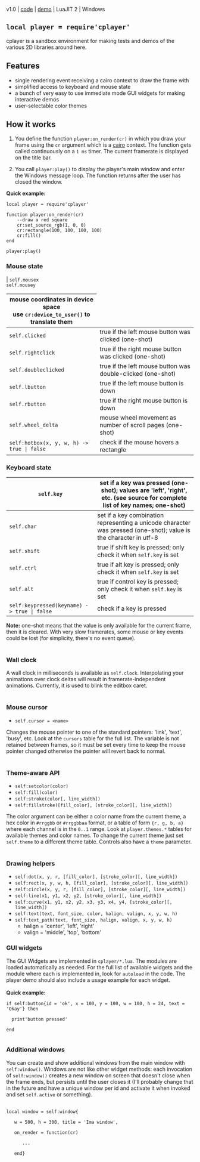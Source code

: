 v1.0 | [code](http://code.google.com/p/lua-files/source/browse/cplayer.lua) | [demo](http://code.google.com/p/lua-files/source/browse/cplayer_demo.lua) | LuaJIT 2 | Windows

## `local player = require'cplayer'` ##

cplayer is a sandbox environment for making tests and demos of the various 2D libraries around here.

## Features ##
  * single rendering event receiving a cairo context to draw the frame with
  * simplified access to keyboard and mouse state
  * a bunch of very easy to use immediate mode GUI widgets for making interactive demos
  * user-selectable color themes

## How it works ##

1. You define the function `player:on_render(cr)` in which you draw your frame using the `cr` argument which is a [cairo](cairo.md) context. The function gets called continuously on a `1 ms` timer. The current framerate is displayed on the title bar.

2. You call `player:play()` to display the player's main window and enter the Windows message loop. The function returns after the user has closed the window.

**Quick example:**
```
local player = require'cplayer'

function player:on_render(cr)
    --draw a red square
    cr:set_source_rgb(1, 0, 0)
    cr:rectangle(100, 100, 100, 100)
    cr:fill()
end

player:play()
```

### Mouse state ###

| `self.mousex`<br><code>self.mousey</code> <table><thead><th> mouse coordinates in device space<br>use <code>cr:device_to_user()</code> to translate them </th></thead><tbody>
<tr><td> <code>self.clicked</code>     </td><td> true if the left mouse button was clicked (one-shot) </td></tr>
<tr><td> <code>self.rightclick</code>  </td><td> true if the right mouse button was clicked (one-shot) </td></tr>
<tr><td> <code>self.doubleclicked</code> </td><td> true if the left mouse button was double-clicked (one-shot) </td></tr>
<tr><td> <code>self.lbutton</code>     </td><td> true if the left mouse button is down </td></tr>
<tr><td> <code>self.rbutton</code>     </td><td> true if the right mouse button is down </td></tr>
<tr><td> <code>self.wheel_delta</code> </td><td> mouse wheel movement as number of scroll pages (one-shot) </td></tr>
<tr><td> <code>self:hotbox(x, y, w, h) -&gt; true | false</code> </td><td> check if the mouse hovers a rectangle </td></tr></tbody></table>

<h3>Keyboard state</h3>

<table><thead><th> <code>self.key</code>    </th><th> set if a key was pressed (one-shot); values are 'left', 'right', etc. (see source for complete list of key names; one-shot) </th></thead><tbody>
<tr><td> <code>self.char</code>   </td><td> set if a key combination representing a unicode character was pressed (one-shot); value is the character in utf-8 </td></tr>
<tr><td> <code>self.shift</code>  </td><td> true if shift key is pressed; only check it when <code>self.key</code> is set </td></tr>
<tr><td> <code>self.ctrl</code>   </td><td> true if alt key is pressed; only check it when <code>self.key</code> is set </td></tr>
<tr><td> <code>self.alt</code>    </td><td> true if control key is pressed; only check it when <code>self.key</code> is set  </td></tr>
<tr><td> <code>self:keypressed(keyname) -&gt; true | false</code> </td><td> check if a key is pressed </td></tr></tbody></table>

<b>Note:</b> one-shot means that the value is only available for the current frame, then it is cleared. With very slow framerates, some mouse or key events could be lost (for simplicity, there's no event queue).<br>
<br>
<h3>Wall clock</h3>

A wall clock in milliseconds is available as <code>self.clock</code>. Interpolating your animations over clock deltas will result in framerate-independent animations. Currently, it is used to blink the editbox caret.<br>
<br>
<h3>Mouse cursor</h3>

<ul><li><code>self.cursor = &lt;name&gt;</code></li></ul>

Changes the mouse pointer to one of the standard pointers: 'link', 'text', 'busy', etc. Look at the <code>cursors</code> table for the full list. The variable is not retained between frames, so it must be set every time to keep the mouse pointer changed otherwise the pointer will revert back to normal.<br>
<br>
<h3>Theme-aware API</h3>

<ul><li><code>self:setcolor(color)</code>
</li><li><code>self:fill(color)</code>
</li><li><code>self:stroke(color[, line_width])</code>
</li><li><code>self:fillstroke([fill_color], [stroke_color][, line_width])</code></li></ul>

The color argument can be either a color name from the current theme, a hex color in <code>#rrggbb</code> or <code>#rrggbbaa</code> format, or a table of form <code>{r, g, b, a}</code> where each channel is in the <code>0..1</code> range. Look at <code>player.themes.*</code> tables for available themes and color names. To change the current theme just set <code>self.theme</code> to a different theme table. Controls also have a <code>theme</code> parameter.<br>
<br>
<h3>Drawing helpers</h3>
<ul><li><code>self:dot(x, y, r, [fill_color], [stroke_color][, line_width])</code>
</li><li><code>self:rect(x, y, w, h, [fill_color], [stroke_color][, line_width])</code>
</li><li><code>self:circle(x, y, r, [fill_color], [stroke_color][, line_width])</code>
</li><li><code>self:line(x1, y1, x2, y2, [stroke_color][, line_width])</code>
</li><li><code>self:curve(x1, y1, x2, y2, x3, y3, x4, y4, [stroke_color][, line_width])</code>
</li><li><code>self:text(text, font_size, color, halign, valign, x, y, w, h)</code>
</li><li><code>self:text_path(text, font_size, halign, valign, x, y, w, h)</code>
<ul><li>halign = 'center', 'left', 'right'<br>
</li><li>valign = 'middle', 'top', 'bottom'</li></ul></li></ul>

<h3>GUI widgets</h3>

The GUI Widgets are implemented in <code>cplayer/*.lua</code>. The modules are loaded automatically as needed. For the full list of available widgets and the module where each is implemented in, look for <code>autoload</code> in the code. The player demo should also include a usage example for each widget.<br>
<br>
<b>Quick example:</b>
<pre><code>if self:button{id = 'ok', x = 100, y = 100, w = 100, h = 24, text = 'Okay'} then<br>
  print'button pressed'<br>
end<br>
</code></pre>

<h3>Additional windows</h3>

You can create and show additional windows from the main window with <code>self:window()</code>. Windows are not like other widget methods: each invocation of <code>self:window()</code> creates a new window on screen that doesn't close when the frame ends, but persists until the user closes it (I'll probably change that in the future and have a unique window per id and activate it when invoked and set <code>self.active</code> or something).<br>
<br>
<pre><code>local window = self:window{<br>
   w = 500, h = 300, title = 'Ima window',<br>
   on_render = function(cr)<br>
      ...<br>
   end}<br>
</code></pre>